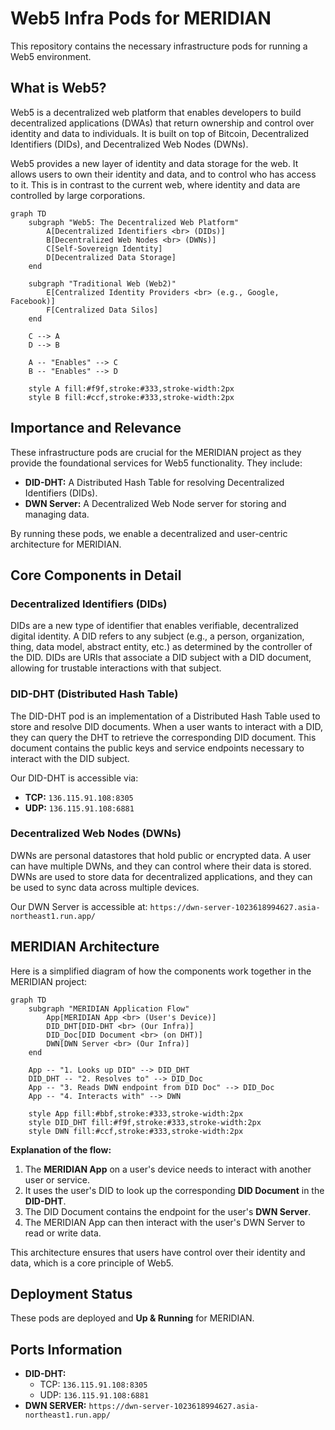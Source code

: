 # Web5 Infra Pods for MERIDIAN

This repository contains the necessary infrastructure pods for running a Web5 environment.

## What is Web5?

Web5 is a decentralized web platform that enables developers to build decentralized applications (DWAs) that return ownership and control over identity and data to individuals. It is built on top of Bitcoin, Decentralized Identifiers (DIDs), and Decentralized Web Nodes (DWNs).

Web5 provides a new layer of identity and data storage for the web. It allows users to own their identity and data, and to control who has access to it. This is in contrast to the current web, where identity and data are controlled by large corporations.

```mermaid
graph TD
    subgraph "Web5: The Decentralized Web Platform"
        A[Decentralized Identifiers <br> (DIDs)]
        B[Decentralized Web Nodes <br> (DWNs)]
        C[Self-Sovereign Identity]
        D[Decentralized Data Storage]
    end

    subgraph "Traditional Web (Web2)"
        E[Centralized Identity Providers <br> (e.g., Google, Facebook)]
        F[Centralized Data Silos]
    end

    C --> A
    D --> B

    A -- "Enables" --> C
    B -- "Enables" --> D

    style A fill:#f9f,stroke:#333,stroke-width:2px
    style B fill:#ccf,stroke:#333,stroke-width:2px
```

## Importance and Relevance

These infrastructure pods are crucial for the MERIDIAN project as they provide the foundational services for Web5 functionality. They include:

*   **DID-DHT:** A Distributed Hash Table for resolving Decentralized Identifiers (DIDs).
*   **DWN Server:** A Decentralized Web Node server for storing and managing data.

By running these pods, we enable a decentralized and user-centric architecture for MERIDIAN.

## Core Components in Detail

### Decentralized Identifiers (DIDs)

DIDs are a new type of identifier that enables verifiable, decentralized digital identity. A DID refers to any subject (e.g., a person, organization, thing, data model, abstract entity, etc.) as determined by the controller of the DID. DIDs are URIs that associate a DID subject with a DID document, allowing for trustable interactions with that subject.

### DID-DHT (Distributed Hash Table)

The DID-DHT pod is an implementation of a Distributed Hash Table used to store and resolve DID documents. When a user wants to interact with a DID, they can query the DHT to retrieve the corresponding DID document. This document contains the public keys and service endpoints necessary to interact with the DID subject.

Our DID-DHT is accessible via:
*   **TCP:** `136.115.91.108:8305`
*   **UDP:** `136.115.91.108:6881`

### Decentralized Web Nodes (DWNs)

DWNs are personal datastores that hold public or encrypted data. A user can have multiple DWNs, and they can control where their data is stored. DWNs are used to store data for decentralized applications, and they can be used to sync data across multiple devices.

Our DWN Server is accessible at: `https://dwn-server-1023618994627.asia-northeast1.run.app/`

## MERIDIAN Architecture

Here is a simplified diagram of how the components work together in the MERIDIAN project:

```mermaid
graph TD
    subgraph "MERIDIAN Application Flow"
        App[MERIDIAN App <br> (User's Device)]
        DID_DHT[DID-DHT <br> (Our Infra)]
        DID_Doc[DID Document <br> (on DHT)]
        DWN[DWN Server <br> (Our Infra)]
    end

    App -- "1. Looks up DID" --> DID_DHT
    DID_DHT -- "2. Resolves to" --> DID_Doc
    App -- "3. Reads DWN endpoint from DID Doc" --> DID_Doc
    App -- "4. Interacts with" --> DWN

    style App fill:#bbf,stroke:#333,stroke-width:2px
    style DID_DHT fill:#f9f,stroke:#333,stroke-width:2px
    style DWN fill:#ccf,stroke:#333,stroke-width:2px
```

**Explanation of the flow:**

1.  The **MERIDIAN App** on a user's device needs to interact with another user or service.
2.  It uses the user's DID to look up the corresponding **DID Document** in the **DID-DHT**.
3.  The DID Document contains the endpoint for the user's **DWN Server**.
4.  The MERIDIAN App can then interact with the user's DWN Server to read or write data.

This architecture ensures that users have control over their identity and data, which is a core principle of Web5.

## Deployment Status

These pods are deployed and **Up & Running** for MERIDIAN.

## Ports Information

*   **DID-DHT:**
    *   TCP: `136.115.91.108:8305`
    *   UDP: `136.115.91.108:6881`
*   **DWN SERVER:** `https://dwn-server-1023618994627.asia-northeast1.run.app/`
